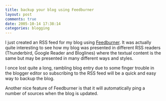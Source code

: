 ```yaml
---
title: backup your blog using Feedburner
layout: post
comments: true
date: 2005-10-14 17:38:14
categories: blogging
---
```

I just created an RSS feed for my blog using
[Feedburner](https://www.feedburner.com/). It was actually quite
interesting to see how my blog was presented in different RSS readers
(Thunderbird, Google Reader and Bloglines) where the textual content
is the same but may be presented in many different ways and styles.

I once lost quite a long, rambling blog entry due to some finger
trouble in the blogger editor so subscribing to the RSS feed will be a
quick and easy way to backup the blog.

Another nice feature of Feedburner is that it will automatically ping
a number of sources when the blog is updated.

